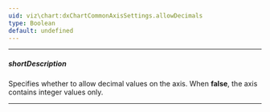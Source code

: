 ```yaml
---
uid: viz\chart:dxChartCommonAxisSettings.allowDecimals
type: Boolean
default: undefined
---
```

---
##### shortDescription
Specifies whether to allow decimal values on the axis. When **false**, the axis contains integer values only.

---

